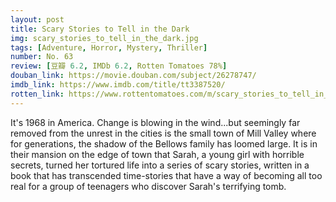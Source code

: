```yaml
---
layout: post 
title: Scary Stories to Tell in the Dark
img: scary_stories_to_tell_in_the_dark.jpg
tags: [Adventure, Horror, Mystery, Thriller]
number: No. 63
review: [豆瓣 6.2, IMDb 6.2, Rotten Tomatoes 78%]
douban_link: https://movie.douban.com/subject/26278747/
imdb_link: https://www.imdb.com/title/tt3387520/
rotten_link: https://www.rottentomatoes.com/m/scary_stories_to_tell_in_the_dark
---
```


It's 1968 in America. Change is blowing in the wind...but seemingly far removed from the unrest in the cities is the small town of Mill Valley where for generations, the shadow of the Bellows family has loomed large. It is in their mansion on the edge of town that Sarah, a young girl with horrible secrets, turned her tortured life into a series of scary stories, written in a book that has transcended time-stories that have a way of becoming all too real for a group of teenagers who discover Sarah's terrifying tomb.